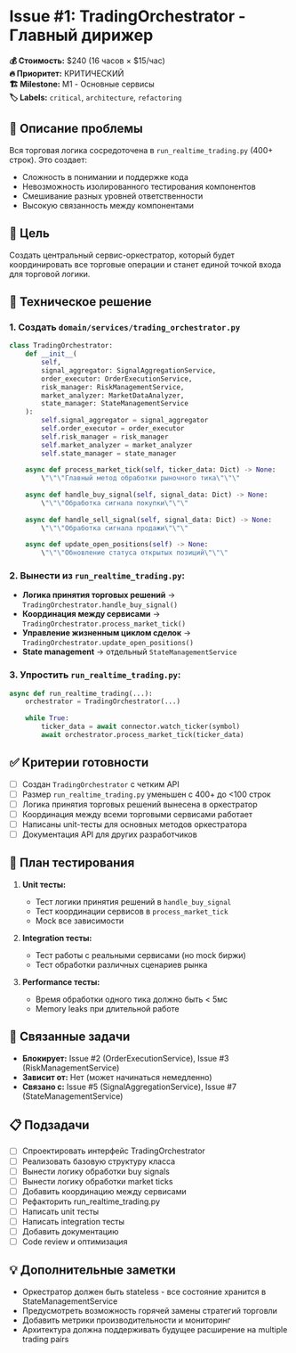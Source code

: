 # Issue #1: TradingOrchestrator - Главный дирижер

**💰 Стоимость:** $240 (16 часов × $15/час)  
**🔥 Приоритет:** КРИТИЧЕСКИЙ  
**🏗️ Milestone:** M1 - Основные сервисы  
**🏷️ Labels:** `critical`, `architecture`, `refactoring`

## 📝 Описание проблемы

Вся торговая логика сосредоточена в `run_realtime_trading.py` (400+ строк). Это создает:
- Сложность в понимании и поддержке кода
- Невозможность изолированного тестирования компонентов  
- Смешивание разных уровней ответственности
- Высокую связанность между компонентами

## 🎯 Цель

Создать центральный сервис-оркестратор, который будет координировать все торговые операции и станет единой точкой входа для торговой логики.

## 🔧 Техническое решение

### 1. Создать `domain/services/trading_orchestrator.py`

```python
class TradingOrchestrator:
    def __init__(
        self,
        signal_aggregator: SignalAggregationService,
        order_executor: OrderExecutionService, 
        risk_manager: RiskManagementService,
        market_analyzer: MarketDataAnalyzer,
        state_manager: StateManagementService
    ):
        self.signal_aggregator = signal_aggregator
        self.order_executor = order_executor
        self.risk_manager = risk_manager  
        self.market_analyzer = market_analyzer
        self.state_manager = state_manager
        
    async def process_market_tick(self, ticker_data: Dict) -> None:
        \"\"\"Главный метод обработки рыночного тика\"\"\"
        
    async def handle_buy_signal(self, signal_data: Dict) -> None:
        \"\"\"Обработка сигнала покупки\"\"\"
        
    async def handle_sell_signal(self, signal_data: Dict) -> None:
        \"\"\"Обработка сигнала продажи\"\"\"
        
    async def update_open_positions(self) -> None:
        \"\"\"Обновление статуса открытых позиций\"\"\"
```

### 2. Вынести из `run_realtime_trading.py`:

- **Логика принятия торговых решений** → `TradingOrchestrator.handle_buy_signal()`
- **Координация между сервисами** → `TradingOrchestrator.process_market_tick()`  
- **Управление жизненным циклом сделок** → `TradingOrchestrator.update_open_positions()`
- **State management** → отдельный `StateManagementService`

### 3. Упростить `run_realtime_trading.py`:

```python
async def run_realtime_trading(...):
    orchestrator = TradingOrchestrator(...)
    
    while True:
        ticker_data = await connector.watch_ticker(symbol)
        await orchestrator.process_market_tick(ticker_data)
```

## ✅ Критерии готовности

- [ ] Создан `TradingOrchestrator` с четким API
- [ ] Размер `run_realtime_trading.py` уменьшен с 400+ до <100 строк
- [ ] Логика принятия торговых решений вынесена в оркестратор
- [ ] Координация между всеми торговыми сервисами работает
- [ ] Написаны unit-тесты для основных методов оркестратора
- [ ] Документация API для других разработчиков

## 🧪 План тестирования

1. **Unit тесты:**
   - Тест логики принятия решений в `handle_buy_signal`
   - Тест координации сервисов в `process_market_tick`
   - Mock все зависимости

2. **Integration тесты:**
   - Тест работы с реальными сервисами (но mock биржи)
   - Тест обработки различных сценариев рынка

3. **Performance тесты:**
   - Время обработки одного тика должно быть < 5мс
   - Memory leaks при длительной работе

## 🔗 Связанные задачи

- **Блокирует:** Issue #2 (OrderExecutionService), Issue #3 (RiskManagementService)
- **Зависит от:** Нет (может начинаться немедленно)
- **Связано с:** Issue #5 (SignalAggregationService), Issue #7 (StateManagementService)

## 📋 Подзадачи

- [ ] Спроектировать интерфейс TradingOrchestrator
- [ ] Реализовать базовую структуру класса  
- [ ] Вынести логику обработки buy signals
- [ ] Вынести логику обработки market ticks
- [ ] Добавить координацию между сервисами
- [ ] Рефакторить run_realtime_trading.py
- [ ] Написать unit тесты
- [ ] Написать integration тесты
- [ ] Добавить документацию
- [ ] Code review и оптимизация

## 💡 Дополнительные заметки

- Оркестратор должен быть stateless - все состояние хранится в StateManagementService
- Предусмотреть возможность горячей замены стратегий торговли
- Добавить метрики производительности и мониторинг
- Архитектура должна поддерживать будущее расширение на multiple trading pairs
